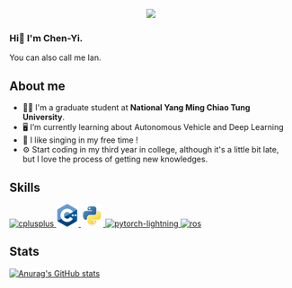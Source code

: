 <p align="center">
  <img src="https://media.tenor.com/NOYF3f82b_gAAAAC/programmer.gif" />
</p>

### Hi👋 I'm Chen-Yi.  
You can also call me Ian. 


About me
---
- 👨‍🎓 I'm a graduate student at **National Yang Ming Chiao Tung University**.
- 🖥 I’m currently learning about Autonomous Vehicle and Deep Learning 
- 🎸 I like singing in my free time !
- ⚙️  Start coding in my third year in college, although it's a little bit late, but I love the process of getting new knowledges. 

Skills 
---
<p>
<a href="https://www.w3schools.com/c/" target="_blank" rel="noreferrer"> 
<img src="https://upload.wikimedia.org/wikipedia/commons/1/19/C_Logo.png" alt="cplusplus" width="40" height="40"/>
</a>

<a href="https://www.w3schools.com/cpp/" target="_blank" rel="noreferrer"> 
  <img src="https://raw.githubusercontent.com/devicons/devicon/master/icons/cplusplus/cplusplus-original.svg" alt="cplusplus" width="40" height="40"/> 
</a>

<a href="https://www.python.org" target="_blank" rel="noreferrer">
  <img src="https://raw.githubusercontent.com/devicons/devicon/master/icons/python/python-original.svg" alt="python" width="40" height="40"/>
</a>
<a href="https://pytorch-lightning.readthedocs.io/en/latest/" target="_blank" rel="noreferrer">
  <img src="https://miro.medium.com/max/604/1*uSM9QqCl2DJtejQSnwkCnw.png" alt="pytorch-lightning" width="40" height="40"/>
</a>

<a href="https://www.ros.org/" target="_blank" rel="noreferrer">
<img src="https://www.pilz.com/imagecache/mam/pilz/images/import/01_Products_and_Solutions/A0900_robotics/fittosize__752_0_53ab91fb2e1755765c20d5d1df8d5f9d_l_ros_logo_3c_2018_08_1000x562-mobile-1596543825.jpg" alt="ros" width="80" height="40"/>
</a>

</p>



Stats
---
[![Anurag's GitHub stats](https://github-readme-stats.vercel.app/api?username=Ianpengg)](https://github.com/anuraghazra/github-readme-stats)
